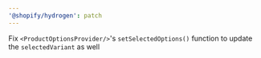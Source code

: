 ```yaml
---
'@shopify/hydrogen': patch
---
```


Fix `<ProductOptionsProvider/>`'s `setSelectedOptions()` function to update the `selectedVariant` as well
